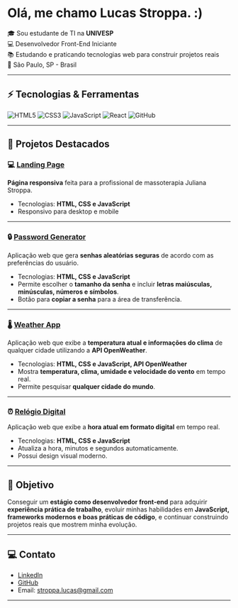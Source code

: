 # **Olá, me chamo Lucas Stroppa. :)**

🎓 Sou estudante de TI na **UNIVESP**<br>
💻 Desenvolvedor Front-End Iniciante<br>
📚 Estudando e praticando tecnologias web para construir projetos reais<br>
📌 São Paulo, SP - Brasil

---

## ⚡ Tecnologias & Ferramentas

![HTML5](https://img.shields.io/badge/HTML5-E34F26?style=for-the-badge&logo=html5&logoColor=white)
![CSS3](https://img.shields.io/badge/CSS3-1572B6?style=for-the-badge&logo=css3&logoColor=white)
![JavaScript](https://img.shields.io/badge/JavaScript-F7DF1E?style=for-the-badge&logo=javascript&logoColor=black)
![React](https://img.shields.io/badge/React-61DAFB?style=for-the-badge&logo=react&logoColor=black)
![GitHub](https://img.shields.io/badge/GitHub-181717?style=for-the-badge&logo=github&logoColor=white)

---

## 📌 Projetos Destacados

### 💻 [Landing Page](https://lu-stroppa.github.io/justroppa/)  
**Página responsiva** feita para a profissional de massoterapia Juliana Stroppa. 
- Tecnologias: **HTML, CSS e JavaScript**  
- Responsivo para desktop e mobile  

---

### 🔒 [Password Generator](https://lu-stroppa.github.io/password/)  
Aplicação web que gera **senhas aleatórias seguras** de acordo com as preferências do usuário.
- Tecnologias: **HTML, CSS e JavaScript**
- Permite escolher o **tamanho da senha** e incluir **letras maiúsculas, minúsculas, números e símbolos**.  
- Botão para **copiar a senha** para a área de transferência.     

---

### 🌡️ [Weather App](https://lu-stroppa.github.io/weather)    
Aplicação web que exibe a **temperatura atual e informações do clima** de qualquer cidade utilizando a **API OpenWeather**.
- Tecnologias: **HTML, CSS e JavaScript, API OpenWeather**
- Mostra **temperatura, clima, umidade e velocidade do vento** em tempo real.  
- Permite pesquisar **qualquer cidade do mundo**.    

---

### ⏰ [Relógio Digital](https://lu-stroppa.github.io/clock)    
Aplicação web que exibe a **hora atual em formato digital** em tempo real.
- Tecnologias: **HTML, CSS e JavaScript**
- Atualiza a hora, minutos e segundos automaticamente.  
- Possui design visual moderno.    

---

## 🎯 Objetivo

Conseguir um **estágio como desenvolvedor front-end** para adquirir **experiência prática de trabalho**, evoluir minhas habilidades em **JavaScript, frameworks modernos e boas práticas de código**, e continuar construindo projetos reais que mostrem minha evolução.

---

## 💻 Contato
- [LinkedIn](https://www.linkedin.com/in/lucas-stroppa1210/)  
- [GitHub](https://github.com/lu-stroppa)  
- Email: stroppa.lucas@gmail.com

---
